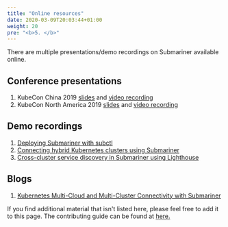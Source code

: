 ```yaml
---
title: "Online resources"
date: 2020-03-09T20:03:44+01:00
weight: 20
pre: "<b>5. </b>"
---
```


There are multiple presentations/demo recordings on Submariner available online.

## Conference presentations

1. KubeCon China 2019 [slides](https://static.sched.com/hosted_files/kccncosschn19eng/6b/Hybrid%20Cloud%20and%20Multi-Cluster%20Service%20Connectivity.pdf) and [video recording](https://www.youtube.com/watch?v=uU4PSBLrpi8&list=PLj6h78yzYM2Njj5PvNc4Mtcril2YyR95d)
2. KubeCon North America 2019 [slides](https://static.sched.com/hosted_files/kccncna19/7d/Submariner%20Kubecon%20NA%202019%20%281%29.pdf) and [video recording](https://www.youtube.com/watch?v=jMvuchSMCKU&list=PLj6h78yzYM2NDs-iu8WU5fMxINxHXlien)

## Demo recordings
1. [Deploying Submariner with subctl](https://www.youtube.com/watch?v=cInmBXuZsU8&t=17s)
2. [Connecting hybrid Kubernetes clusters using Submariner](https://www.youtube.com/watch?v=fMhZRNn0fxQ)
3. [Cross-cluster service discovery in Submariner using Lighthouse](https://www.youtube.com/watch?v=tXsemQPNhyQ)

## Blogs
1. [Kubernetes Multi-Cloud and Multi-Cluster Connectivity with Submariner](https://www.linkedin.com/pulse/kubernetes-multi-cloud-multi-cluster-connectivity-gokul-chandra/?trk=related_artice_Kubernetes%20Multi-Cloud%20and%20Multi-Cluster%20Connectivity%20with%20Submariner_article-card_title)

If you find additional material that isn't listed here, please feel free to add it to this page.
The contributing guide can be found at [here.](https://github.com/submariner-io/submariner-website)